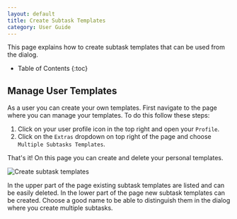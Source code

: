 ```yaml
---
layout: default
title: Create Subtask Templates
category: User Guide
---
```


This page explains how to create subtask templates that can be used from the dialog.

* Table of Contents
{:toc}

## Manage User Templates

As a user you can create your own templates. 
First navigate to the page where you can manage your templates.
To do this follow these steps:

1. Click on your user profile icon in the top right and open your `Profile`.
1. Click on the `Extras` dropdown on top right of the page and choose `Multiple Subtasks Templates`.

That's it!
On this page you can create and delete your personal templates.

![Create subtask templates](/images/create-subtask-templates.png)

In the upper part of the page existing subtask templates are listed and can be easily deleted.
In the lower part of the page new subtask templates can be created.
Choose a good name to be able to distinguish them in the dialog where you create multiple subtasks. 
